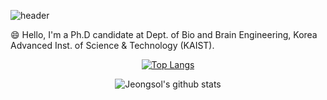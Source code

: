 ![header](https://capsule-render.vercel.app/api?type=transparent&color=black&height=300&section=header&text=Jeongsol%20Kim&fontSize=90)


😄 Hello, I'm a Ph.D candidate at Dept. of Bio and Brain Engineering, Korea Advanced Inst. of Science & Technology (KAIST).


<div align=center>

[![Top Langs](https://github-readme-stats.vercel.app/api/top-langs/?username=jeongsol-kim&layout=compact&theme=dracula)](https://github.com/metleeha)

![Jeongsol's github stats](https://github-readme-stats.vercel.app/api?username=jeongsol-kim&show_icons=true&theme=dracula)
</div>